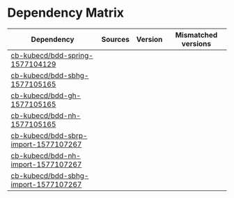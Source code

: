 # Dependency Matrix

Dependency | Sources | Version | Mismatched versions
---------- | ------- | ------- | -------------------
[cb-kubecd/bdd-spring-1577104129](https://github.com/cb-kubecd/bdd-spring-1577104129.git) |  | []() | 
[cb-kubecd/bdd-sbhg-1577105165](https://github.com/cb-kubecd/bdd-sbhg-1577105165.git) |  | []() | 
[cb-kubecd/bdd-gh-1577105165](https://github.com/cb-kubecd/bdd-gh-1577105165.git) |  | []() | 
[cb-kubecd/bdd-nh-1577105165](https://github.com/cb-kubecd/bdd-nh-1577105165.git) |  | []() | 
[cb-kubecd/bdd-sbrp-import-1577107267](https://github.com/cb-kubecd/bdd-sbrp-import-1577107267.git) |  | []() | 
[cb-kubecd/bdd-nh-import-1577107267](https://github.com/cb-kubecd/bdd-nh-import-1577107267.git) |  | []() | 
[cb-kubecd/bdd-sbhg-import-1577107267](https://github.com/cb-kubecd/bdd-sbhg-import-1577107267.git) |  | []() | 
